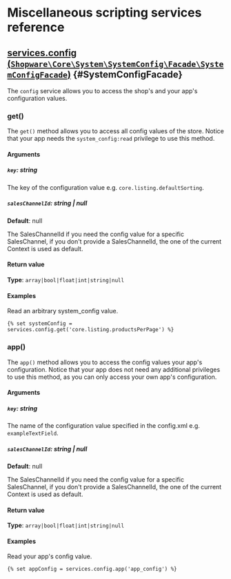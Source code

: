 <!--- auto generated by `bin/console docs:generate-scripting-reference` in the shopware project, don't edit this file manually -->
# Miscellaneous scripting services reference

## [services.config (`Shopware\Core\System\SystemConfig\Facade\SystemConfigFacade`)](https://github.com/shopware/platform/blob/trunk/src/Core/System/SystemConfig/Facade/SystemConfigFacade.php) {#SystemConfigFacade}

The `config` service allows you to access the shop&#039;s and your app&#039;s configuration values.


### get()

The `get()` method allows you to access all config values of the store.
Notice that your app needs the `system_config:read` privilege to use this method.

#### Arguments

##### `key`: string

The key of the configuration value e.g. `core.listing.defaultSorting`.

##### `salesChannelId`: string | null
**Default**: null

The SalesChannelId if you need the config value for a specific SalesChannel, if you don&#039;t provide a SalesChannelId, the one of the current Context is used as default.


#### Return value

**Type**: `array|bool|float|int|string|null`



#### Examples

Read an arbitrary system_config value.
```twig
{% set systemConfig = services.config.get('core.listing.productsPerPage') %}
```
### app()

The `app()` method allows you to access the config values your app&#039;s configuration.
Notice that your app does not need any additional privileges to use this method, as you can only access your own app&#039;s configuration.

#### Arguments

##### `key`: string

The name of the configuration value specified in the config.xml e.g. `exampleTextField`.

##### `salesChannelId`: string | null
**Default**: null

The SalesChannelId if you need the config value for a specific SalesChannel, if you don&#039;t provide a SalesChannelId, the one of the current Context is used as default.


#### Return value

**Type**: `array|bool|float|int|string|null`



#### Examples

Read your app&#039;s config value.
```twig
{% set appConfig = services.config.app('app_config') %}
```



